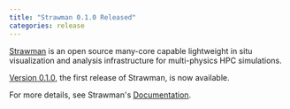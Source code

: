 ```yaml
---
title: "Strawman 0.1.0 Released"
categories: release
---
```


[Strawman](https://github.com/llnl/strawman) is an open source many-core capable lightweight in situ visualization and analysis infrastructure for multi-physics HPC simulations.

[Version 0.1.0](https://software.llnl.gov/strawman/Releases.html#v0-1-0), the first release of Strawman, is now available.

For more details, see Strawman's [Documentation](https://software.llnl.gov/strawman).
